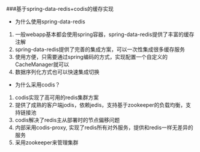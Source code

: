 ###基于spring-data-redis+codis的缓存实现

- 为什么使用spring-data-redis
1. 一般webapp基本都会使用spring容器，spring-data-redis提供了丰富的缓存注解
2. spring-data-redis提供了完善的集成方案，可以一次性集成很多缓存服务
3. 使用方便，只需要通过spring编码的方式，实现配置一个自定义的CacheManager就可以
4. 数据序列化方式也可以快速集成切换

- 为什么采用codis？
1. codis实现了高可用的redis集群方案
2. 提供了成熟的客户端jodis，依赖jedis，支持基于zookeeper的负载均衡，支持链接池
3. codis解决了redis主从部署时的节点偏移问题
4. 内部采用codis-proxy, 实现了redis所有对外服务，提供和redis一样无差异的服务
5. 采用zookeeper来管理集群